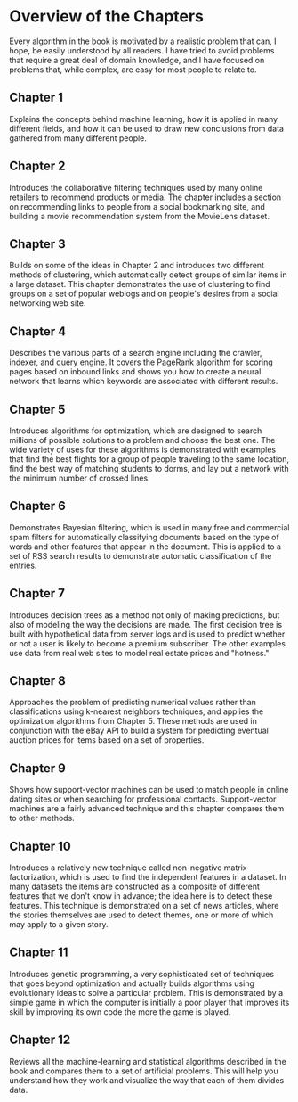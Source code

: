 # Overview of the Chapters
Every algorithm in the book is motivated by a realistic problem that can, I hope, be easily understood by all readers. I have tried to avoid problems that require a great deal of domain knowledge, and I have focused on problems that, while complex, are easy for most people to relate to.

## Chapter 1
Explains the concepts behind machine learning, how it is applied in many different fields, and how it can be used to draw new conclusions from data gathered from many different people.

## Chapter 2
Introduces the collaborative filtering techniques used by many online retailers to recommend products or media. The chapter includes a section on recommending links to people from a social bookmarking site, and building a movie recommendation system from the MovieLens dataset.

## Chapter 3
Builds on some of the ideas in Chapter 2 and introduces two different methods of clustering, which automatically detect groups of similar items in a large dataset. This chapter demonstrates the use of clustering to find groups on a set of popular weblogs and on people's desires from a social networking web site.

## Chapter 4
Describes the various parts of a search engine including the crawler, indexer, and query engine. It covers the PageRank algorithm for scoring pages based on inbound links and shows you how to create a neural network that learns which keywords are associated with different results.

## Chapter 5
Introduces algorithms for optimization, which are designed to search millions of possible solutions to a problem and choose the best one. The wide variety of uses for these algorithms is demonstrated with examples that find the best flights for a group of people traveling to the same location, find the best way of matching students to dorms, and lay out a network with the minimum number of crossed lines.

## Chapter 6
Demonstrates Bayesian filtering, which is used in many free and commercial spam filters for automatically classifying documents based on the type of words and other features that appear in the document. This is applied to a set of RSS search results to demonstrate automatic classification of the entries.

## Chapter 7
Introduces decision trees as a method not only of making predictions, but also of modeling the way the decisions are made. The first decision tree is built with hypothetical data from server logs and is used to predict whether or not a user is likely to become a premium subscriber. The other examples use data from real web sites to model real estate prices and "hotness."

## Chapter 8
Approaches the problem of predicting numerical values rather than classifications using k-nearest neighbors techniques, and applies the optimization algorithms from Chapter 5. These methods are used in conjunction with the eBay API to build a system for predicting eventual auction prices for items based on a set of properties.

## Chapter 9
Shows how support-vector machines can be used to match people in online dating sites or when searching for professional contacts. Support-vector machines are a fairly advanced technique and this chapter compares them to other methods.

## Chapter 10
Introduces a relatively new technique called non-negative matrix factorization, which is used to find the independent features in a dataset. In many datasets the items are constructed as a composite of different features that we don't know in advance; the idea here is to detect these features. This technique is demonstrated on a set of news articles, where the stories themselves are used to detect themes, one or more of which may apply to a given story.

## Chapter 11
Introduces genetic programming, a very sophisticated set of techniques that goes beyond optimization and actually builds algorithms using evolutionary ideas to solve a particular problem. This is demonstrated by a simple game in which the computer is initially a poor player that improves its skill by improving its own code the more the game is played.

## Chapter 12
Reviews all the machine-learning and statistical algorithms described in the book and compares them to a set of artificial problems. This will help you understand how they work and visualize the way that each of them divides data.